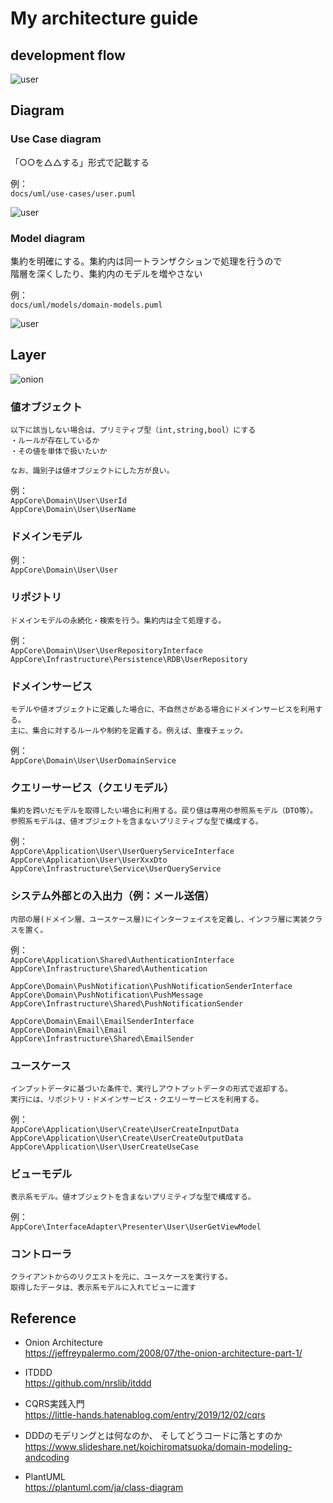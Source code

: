 # My architecture guide

## development flow

![user](./docs/uml/development.png)

## Diagram

### Use Case diagram

「○○を△△する」形式で記載する  

例：  
`docs/uml/use-cases/user.puml`

![user](./docs/uml/use-cases/user.png)

### Model diagram

集約を明確にする。集約内は同一トランザクションで処理を行うので    
階層を深くしたり、集約内のモデルを増やさない  

例：  
`docs/uml/models/domain-models.puml`

![user](./docs/uml/models/domain_models.png)

## Layer

![onion](./docs/uml/architecture.png)

### 値オブジェクト

```text
以下に該当しない場合は、プリミティブ型（int,string,bool）にする
・ルールが存在しているか  
・その値を単体で扱いたいか

なお、識別子は値オブジェクトにした方が良い。  
```

例：  
`AppCore\Domain\User\UserId`  
`AppCore\Domain\User\UserName`

### ドメインモデル

例：  
`AppCore\Domain\User\User`

### リポジトリ

```text
ドメインモデルの永続化・検索を行う。集約内は全て処理する。
```

例：  
`AppCore\Domain\User\UserRepositoryInterface`  
`AppCore\Infrastructure\Persistence\RDB\UserRepository`

### ドメインサービス

```text
モデルや値オブジェクトに定義した場合に、不自然さがある場合にドメインサービスを利用する。
主に、集合に対するルールや制約を定義する。例えば、重複チェック。
```

例：  
`AppCore\Domain\User\UserDomainService`  

### クエリーサービス（クエリモデル）

```text
集約を跨いだモデルを取得したい場合に利用する。戻り値は専用の参照系モデル（DTO等）。
参照系モデルは、値オブジェクトを含まないプリミティブな型で構成する。
```

例：  
`AppCore\Application\User\UserQueryServiceInterface`  
`AppCore\Application\User\UserXxxDto`  
`AppCore\Infrastructure\Service\UserQueryService`

### システム外部との入出力（例：メール送信）

```text
内部の層(ドメイン層、ユースケース層)にインターフェイスを定義し、インフラ層に実装クラスを置く。
```

例：  
`AppCore\Application\Shared\AuthenticationInterface`  
`AppCore\Infrastructure\Shared\Authentication`  

`AppCore\Domain\PushNotification\PushNotificationSenderInterface`  
`AppCore\Domain\PushNotification\PushMessage`  
`AppCore\Infrastructure\Shared\PushNotificationSender`  

`AppCore\Domain\Email\EmailSenderInterface`  
`AppCore\Domain\Email\Email`  
`AppCore\Infrastructure\Shared\EmailSender`  

### ユースケース

```text
インプットデータに基づいた条件で、実行しアウトプットデータの形式で返却する。
実行には、リポジトリ・ドメインサービス・クエリーサービスを利用する。
```

例：  
`AppCore\Application\User\Create\UserCreateInputData`  
`AppCore\Application\User\Create\UserCreateOutputData`  
`AppCore\Application\User\UserCreateUseCase`

### ビューモデル

```text
表示系モデル。値オブジェクトを含まないプリミティブな型で構成する。
```

例：  
`AppCore\InterfaceAdapter\Presenter\User\UserGetViewModel`

### コントローラ

```text
クライアントからのリクエストを元に、ユースケースを実行する。
取得したデータは、表示系モデルに入れてビューに渡す
```

## Reference

* Onion Architecture  
https://jeffreypalermo.com/2008/07/the-onion-architecture-part-1/  

* ITDDD  
https://github.com/nrslib/itddd

* CQRS実践入門  
https://little-hands.hatenablog.com/entry/2019/12/02/cqrs

* DDDのモデリングとは何なのか、 そしてどうコードに落とすのか  
https://www.slideshare.net/koichiromatsuoka/domain-modeling-andcoding

* PlantUML  
https://plantuml.com/ja/class-diagram
